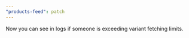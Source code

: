 ```yaml
---
"products-feed": patch
---
```


Now you can see in logs if someone is exceeding variant fetching limits.
